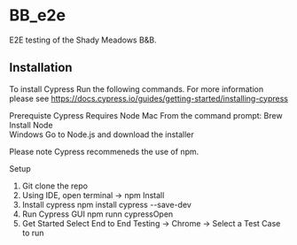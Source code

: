 # BB_e2e
E2E testing of the Shady Meadows B&amp;B.

## Installation
To install Cypress Run the following commands. For more information please see https://docs.cypress.io/guides/getting-started/installing-cypress

Prerequiste 
Cypress Requires Node
Mac 
From the command prompt: Brew Install Node  
Windows 
Go to Node.js and download the installer

Please note Cypress recommeneds the use of npm. 

Setup
1. Git clone the repo 
2. Using IDE, open terminal -> npm Install
3. Install cypress npm install cypress --save-dev
4. Run Cypress GUI npm runn cypressOpen
5. Get Started Select End to End Testing -> Chrome -> Select a Test Case to run 




